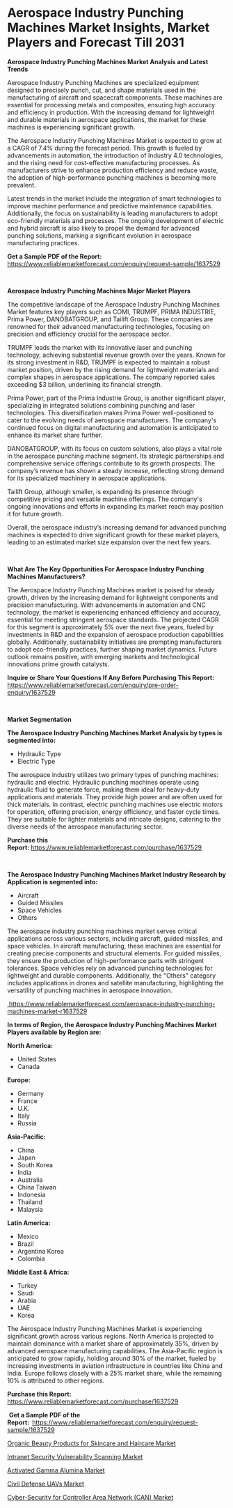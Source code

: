<p><h1>Aerospace Industry Punching Machines Market Insights, Market Players and Forecast Till 2031</h1></p><p><strong>Aerospace Industry Punching Machines Market Analysis and Latest Trends</strong></p>
<p><p>Aerospace Industry Punching Machines are specialized equipment designed to precisely punch, cut, and shape materials used in the manufacturing of aircraft and spacecraft components. These machines are essential for processing metals and composites, ensuring high accuracy and efficiency in production. With the increasing demand for lightweight and durable materials in aerospace applications, the market for these machines is experiencing significant growth.</p><p>The Aerospace Industry Punching Machines Market is expected to grow at a CAGR of 7.4% during the forecast period. This growth is fueled by advancements in automation, the introduction of Industry 4.0 technologies, and the rising need for cost-effective manufacturing processes. As manufacturers strive to enhance production efficiency and reduce waste, the adoption of high-performance punching machines is becoming more prevalent.</p><p>Latest trends in the market include the integration of smart technologies to improve machine performance and predictive maintenance capabilities. Additionally, the focus on sustainability is leading manufacturers to adopt eco-friendly materials and processes. The ongoing development of electric and hybrid aircraft is also likely to propel the demand for advanced punching solutions, marking a significant evolution in aerospace manufacturing practices.</p></p>
<p><strong>Get a Sample PDF of the Report:&nbsp;</strong> <a href="https://www.reliablemarketforecast.com/enquiry/request-sample/1637529?utm_campaign=1674&utm_medium=2&utm_source=Github&utm_content=ia&utm_term=07122024&utm_id=aerospace-industry-punching-machines">https://www.reliablemarketforecast.com/enquiry/request-sample/1637529</a></p>
<p>&nbsp;</p>
<p><strong>Aerospace Industry Punching Machines Major Market Players</strong></p>
<p><p>The competitive landscape of the Aerospace Industry Punching Machines Market features key players such as COMI, TRUMPF, PRIMA INDUSTRIE, Prima Power, DANOBATGROUP, and Tailift Group. These companies are renowned for their advanced manufacturing technologies, focusing on precision and efficiency crucial for the aerospace sector.</p><p>TRUMPF leads the market with its innovative laser and punching technology, achieving substantial revenue growth over the years. Known for its strong investment in R&D, TRUMPF is expected to maintain a robust market position, driven by the rising demand for lightweight materials and complex shapes in aerospace applications. The company reported sales exceeding $3 billion, underlining its financial strength.</p><p>Prima Power, part of the Prima Industrie Group, is another significant player, specializing in integrated solutions combining punching and laser technologies. This diversification makes Prima Power well-positioned to cater to the evolving needs of aerospace manufacturers. The company's continued focus on digital manufacturing and automation is anticipated to enhance its market share further.</p><p>DANOBATGROUP, with its focus on custom solutions, also plays a vital role in the aerospace punching machine segment. Its strategic partnerships and comprehensive service offerings contribute to its growth prospects. The company’s revenue has shown a steady increase, reflecting strong demand for its specialized machinery in aerospace applications.</p><p>Tailift Group, although smaller, is expanding its presence through competitive pricing and versatile machine offerings. The company's ongoing innovations and efforts in expanding its market reach may position it for future growth.</p><p>Overall, the aerospace industry’s increasing demand for advanced punching machines is expected to drive significant growth for these market players, leading to an estimated market size expansion over the next few years.</p></p>
<p>&nbsp;</p>
<p><strong>What Are The Key Opportunities For Aerospace Industry Punching Machines Manufacturers?</strong></p>
<p><p>The Aerospace Industry Punching Machines market is poised for steady growth, driven by the increasing demand for lightweight components and precision manufacturing. With advancements in automation and CNC technology, the market is experiencing enhanced efficiency and accuracy, essential for meeting stringent aerospace standards. The projected CAGR for this segment is approximately 5% over the next five years, fueled by investments in R&D and the expansion of aerospace production capabilities globally. Additionally, sustainability initiatives are prompting manufacturers to adopt eco-friendly practices, further shaping market dynamics. Future outlook remains positive, with emerging markets and technological innovations prime growth catalysts.</p></p>
<p><strong>Inquire or Share Your Questions If Any Before Purchasing This Report:</strong> <a href="https://www.reliablemarketforecast.com/enquiry/pre-order-enquiry/1637529?utm_campaign=1674&utm_medium=2&utm_source=Github&utm_content=ia&utm_term=07122024&utm_id=aerospace-industry-punching-machines">https://www.reliablemarketforecast.com/enquiry/pre-order-enquiry/1637529</a></p>
<p>&nbsp;</p>
<p><strong>Market Segmentation</strong></p>
<p><strong>The Aerospace Industry Punching Machines Market Analysis by types is segmented into:</strong></p>
<p><ul><li>Hydraulic Type</li><li>Electric Type</li></ul></p>
<p><p>The aerospace industry utilizes two primary types of punching machines: hydraulic and electric. Hydraulic punching machines operate using hydraulic fluid to generate force, making them ideal for heavy-duty applications and materials. They provide high power and are often used for thick materials. In contrast, electric punching machines use electric motors for operation, offering precision, energy efficiency, and faster cycle times. They are suitable for lighter materials and intricate designs, catering to the diverse needs of the aerospace manufacturing sector.</p></p>
<p><strong>Purchase this Report:&nbsp;</strong><a href="https://www.reliablemarketforecast.com/purchase/1637529?utm_campaign=1674&utm_medium=2&utm_source=Github&utm_content=ia&utm_term=07122024&utm_id=aerospace-industry-punching-machines">https://www.reliablemarketforecast.com/purchase/1637529</a></p>
<p>&nbsp;</p>
<p><strong>The Aerospace Industry Punching Machines Market Industry Research by Application is segmented into:</strong></p>
<p><ul><li>Aircraft</li><li>Guided Missiles</li><li>Space Vehicles</li><li>Others</li></ul></p>
<p><p>The aerospace industry punching machines market serves critical applications across various sectors, including aircraft, guided missiles, and space vehicles. In aircraft manufacturing, these machines are essential for creating precise components and structural elements. For guided missiles, they ensure the production of high-performance parts with stringent tolerances. Space vehicles rely on advanced punching technologies for lightweight and durable components. Additionally, the "Others" category includes applications in drones and satellite manufacturing, highlighting the versatility of punching machines in aerospace innovation.</p></p>
<p><a href="https://www.reliablemarketforecast.com/aerospace-industry-punching-machines-market-r1637529?utm_campaign=1674&utm_medium=2&utm_source=Github&utm_content=ia&utm_term=07122024&utm_id=aerospace-industry-punching-machines">&nbsp;https://www.reliablemarketforecast.com/aerospace-industry-punching-machines-market-r1637529</a></p>
<p><strong>In terms of Region, the Aerospace Industry Punching Machines Market Players available by Region are:</strong></p>
<p>
    <p> <strong> North America: </strong>
        <ul>
            <li>United States</li>
            <li>Canada</li>
        </ul>
        </p> 
    <p> <strong> Europe: </strong>
        <ul>
            <li>Germany</li>
            <li>France</li>
            <li>U.K.</li>
            <li>Italy</li>
            <li>Russia</li>
        </ul>
        </p> 
    <p> <strong> Asia-Pacific: </strong>
        <ul>
            <li>China</li>
            <li>Japan</li>
            <li>South Korea</li>
            <li>India</li>
            <li>Australia</li>
            <li>China Taiwan</li>
            <li>Indonesia</li>
            <li>Thailand</li>
            <li>Malaysia</li>
        </ul>
        </p> 
    <p> <strong> Latin America: </strong>
        <ul>
            <li>Mexico</li>
            <li>Brazil</li>
            <li>Argentina Korea</li>
            <li>Colombia</li>
        </ul>
        </p> 
    <p> <strong> Middle East & Africa: </strong>
        <ul>
            <li>Turkey</li>
            <li>Saudi</li>
            <li>Arabia</li>
            <li>UAE</li>
            <li>Korea</li>
        </ul>
    </p>
    </p>
<p><p>The Aerospace Industry Punching Machines Market is experiencing significant growth across various regions. North America is projected to maintain dominance with a market share of approximately 35%, driven by advanced aerospace manufacturing capabilities. The Asia-Pacific region is anticipated to grow rapidly, holding around 30% of the market, fueled by increasing investments in aviation infrastructure in countries like China and India. Europe follows closely with a 25% market share, while the remaining 10% is attributed to other regions.</p></p>
<p><strong>Purchase this Report: </strong><a href="https://www.reliablemarketforecast.com/purchase/1637529?utm_campaign=1674&utm_medium=2&utm_source=Github&utm_content=ia&utm_term=07122024&utm_id=aerospace-industry-punching-machines">https://www.reliablemarketforecast.com/purchase/1637529</a></p>
<p>&nbsp;<strong>Get a Sample PDF of the Report:&nbsp;&nbsp;</strong><a href="https://www.reliablemarketforecast.com/enquiry/request-sample/1637529?utm_campaign=1674&utm_medium=2&utm_source=Github&utm_content=ia&utm_term=07122024&utm_id=aerospace-industry-punching-machines">https://www.reliablemarketforecast.com/enquiry/request-sample/1637529</a></p>
<p><strong></strong></p>
<p><p><a href="https://issuu.com/reportprime-2/docs/organic-beauty-products-for-skincare-and-haircare-?utm_campaign=1674&utm_medium=2&utm_source=Github&utm_content=ia&utm_term=07122024&utm_id=aerospace-industry-punching-machines">Organic Beauty Products for Skincare and Haircare Market</a></p><p><a href="https://www.linkedin.com/pulse/expanding-intranet-security-vulnerability-scanning-market-e4kfe?utm_campaign=1674&utm_medium=2&utm_source=Github&utm_content=ia&utm_term=07122024&utm_id=aerospace-industry-punching-machines">Intranet Security Vulnerability Scanning Market</a></p><p><a href="https://issuu.com/reportprime-2/docs/activated-gamma-alumina-market-size-2030.pptx?utm_campaign=1674&utm_medium=2&utm_source=Github&utm_content=ia&utm_term=07122024&utm_id=aerospace-industry-punching-machines">Activated Gamma Alumina Market</a></p><p><a href="https://github.com/mookiesville/Market-Research-Report-List-1/blob/main/civil-defense-uavs-market.md?utm_campaign=1674&utm_medium=2&utm_source=Github&utm_content=ia&utm_term=07122024&utm_id=aerospace-industry-punching-machines">Civil Defense UAVs Market</a></p><p><a href="https://www.linkedin.com/pulse/impressive-size-global-cyber-security-controller-area-x4iue?utm_campaign=1674&utm_medium=2&utm_source=Github&utm_content=ia&utm_term=07122024&utm_id=aerospace-industry-punching-machines">Cyber-Security for Controller Area Network (CAN) Market</a></p></p>
